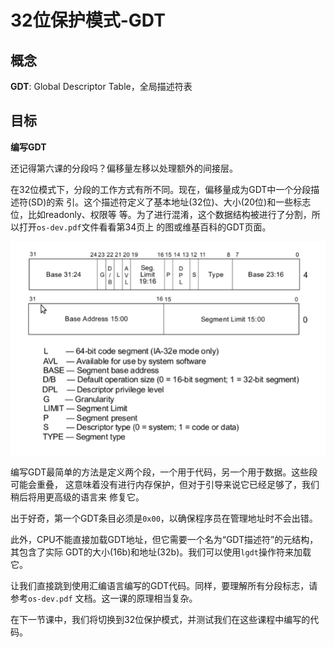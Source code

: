 # 32位保护模式-GDT


## 概念

**GDT**: Global Descriptor Table，全局描述符表


## 目标

**编写GDT**

还记得第六课的分段吗？偏移量左移以处理额外的间接层。

在32位模式下，分段的工作方式有所不同。现在，偏移量成为GDT中一个分段描述符(SD)的索
引。这个描述符定义了基本地址(32位)、大小(20位)和一些标志位，比如readonly、权限等
等。为了进行混淆，这个数据结构被进行了分割，所以打开`os-dev.pdf`文件看看第34页上
的图或维基百科的GDT页面。

![SD](https://raw.githubusercontent.com/garenchan/my-worklog/master/操作系统篇/os-tutorial/09-32位保护模式-GDT/segment-descriptor-structure.png)

编写GDT最简单的方法是定义两个段，一个用于代码，另一个用于数据。这些段可能会重叠，
这意味着没有进行内存保护，但对于引导来说它已经足够了，我们稍后将用更高级的语言来
修复它。

出于好奇，第一个GDT条目必须是`0x00`，以确保程序员在管理地址时不会出错。

此外，CPU不能直接加载GDT地址，但它需要一个名为“GDT描述符”的元结构，其包含了实际
GDT的大小(16b)和地址(32b)。我们可以使用`lgdt`操作符来加载它。

让我们直接跳到使用汇编语言编写的GDT代码。同样，要理解所有分段标志，请参考`os-dev.pdf`
文档。这一课的原理相当复杂。

在下一节课中，我们将切换到32位保护模式，并测试我们在这些课程中编写的代码。

